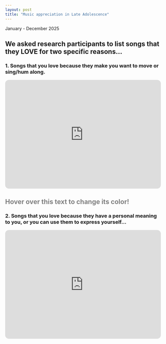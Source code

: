 ```yaml
---
layout: post
title: "Music appreciation in Late Adolescence"
---
```


January - December 2025

## We asked research participants to list songs that they LOVE for two specific reasons...

### 1. Songs that you love because they make you want to move or sing/hum along.

<iframe data-testid="embed-iframe" style="border-radius:12px" src="https://open.spotify.com/embed/playlist/5u2yRzQhOu1TngSBlK8NUn?utm_source=generator" width="100%" height="352" frameBorder="0" allowfullscreen="" allow="autoplay; clipboard-write; encrypted-media; fullscreen; picture-in-picture" loading="lazy"></iframe>

<html>
<head>
  <title>Hover Text Color Change</title>
  <style>
    .hover-text {
      color: gray;
      transition: color 0.3s ease;
    }

    .hover-text:hover {
      color: black;
    }
  </style>
</head>
<body>
  <h2 class="hover-text">Hover over this text to change its color!</h2>
</body>
</html>


### 2. Songs that you love because they have a personal meaning to you, or you can use them to express yourself...

<iframe data-testid="embed-iframe" style="border-radius:12px" src="https://open.spotify.com/embed/playlist/7qBpk2BzvIJXtXVLznzMxr?utm_source=generator" width="100%" height="352" frameBorder="0" allowfullscreen="" allow="autoplay; clipboard-write; encrypted-media; fullscreen; picture-in-picture" loading="lazy"></iframe>
